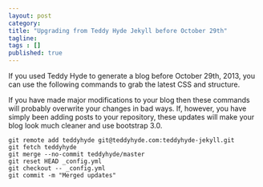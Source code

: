 ```yaml
---
layout: post 
category: 
title: "Upgrading from Teddy Hyde Jekyll before October 29th"
tagline: 
tags : [] 
published: true
---
```

If you used Teddy Hyde to generate a blog before October 29th, 2013, you can use the following commands to grab the latest CSS and structure. 

If you have made major modifications to your blog then these commands will probably overwrite your changes in bad ways. If, however, you have simply been adding posts to your repository, these updates will make your blog look much cleaner and use bootstrap 3.0.


    git remote add teddyhyde git@teddyhyde.com:teddyhyde-jekyll.git
    git fetch teddyhyde
    git merge --no-commit teddyhyde/master
    git reset HEAD _config.yml 
    git checkout -- _config.yml
    git commit -m "Merged updates"


